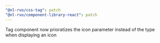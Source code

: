 ```yaml
---
"@nl-rvo/css-tag": patch
"@nl-rvo/component-library-react": patch
---
```


Tag component now prioratizes the icon parameter instead of the type when displaying an icon
